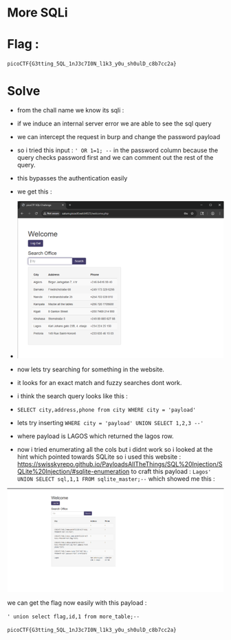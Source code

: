 # More SQLi

# Flag : 

`picoCTF{G3tting_5QL_1nJ3c7I0N_l1k3_y0u_sh0ulD_c8b7cc2a}`

# Solve

- from the chall name we know its sqli : 
- if we induce an internal server error we are able to see the sql query

- we can intercept the request in burp and change the password payload 

- so i tried this input  : `' OR 1=1; --` in the password column because the query checks password first and we can comment out the rest of the query.

- this bypasses the authentication easily 

- we get this :
- ![alt text](assets/loginSqli.png)


- now lets try searching for something in the website.

- it looks for an exact match and fuzzy searches dont work.

- i think the search query looks like this : 

- `SELECT city,address,phone from city WHERE city = 'payload'`

- lets try inserting `WHERE city = 'payload' UNION SELECT 1,2,3 --'`
- where payload is LAGOS which returned the lagos row.
- now i tried enumerating all the cols but i didnt work so i looked at the hint which pointed towards SQLite so i used this website : https://swisskyrepo.github.io/PayloadsAllTheThings/SQL%20Injection/SQLite%20Injection/#sqlite-enumeration to craft this payload : `Lagos' UNION SELECT sql,1,1 FROM sqlite_master;--` which showed me this :


![alt text](assets/sqli2.png)


we can get the flag now easily with this payload : 

`' union select flag,id,1 from more_table;--`

`picoCTF{G3tting_5QL_1nJ3c7I0N_l1k3_y0u_sh0ulD_c8b7cc2a}`
